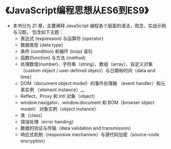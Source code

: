 # 《JavaScript编程思想从ES6到ES9》

- 本书分为 21 章，主要阐释 JavaScript 编程各个层面的语法，观念、实战示例与习题。
  包含如下主题：
    + 表达式 (expression) 与运算符 (operator)
    + 数据类型 (data type)
    + 条件 (condition) 和循环 (loop) 语句 
    + 函数(function) 与方法 (method)
    + 处理数值(number)、字符串（string）、数组（array）、自定义对象（custom object / 
      user-defined object）与日期和时间（data and time）
    + DOM（document object model）的事件处理器 （event handler）和元素实例
     （element instance）__
    + Reflect、Proxy 和 Intl 对象（object）
    + window.navigator、window.document 和 BOM（browser object model）
      对象实例（object instance）
    + 类（class）
    + 错误处理（error handing）
    + 数据的验证与传输（data validation and transmission）
    + 响应式机制（responsive mechanism）与源代码加密（source-code encryption）





















